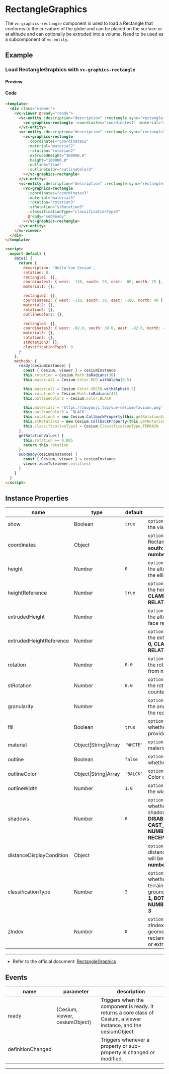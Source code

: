 # RectangleGraphics

The `vc-graphics-rectangle` component is used to load a Rectangle that conforms to the curvature of the globe and can be placed on the surface or at altitude and can optionally be extruded into a volume. Need to be used as a subcomponent of `vc-entity`.

## Example

### Load RectangleGraphics with `vc-graphics-rectangle`

#### Preview

<doc-preview>
  <template>
    <div class="viewer">
      <vc-viewer @ready="ready">
        <vc-entity :description="description" :rectangle.sync="rectangle1">
          <vc-graphics-rectangle :coordinates="coordinates1" :material="material1"></vc-graphics-rectangle>
        </vc-entity>
        <vc-entity :description="description" :rectangle.sync="rectangle2">
          <vc-graphics-rectangle
            :coordinates="coordinates2"
            :material="material2"
            :rotation="rotation2"
            :extrudedHeight="300000.0"
            :height="100000.0"
            :outline="true"
            :outlineColor="outlineColor2"
          ></vc-graphics-rectangle>
        </vc-entity>
        <vc-entity :description="description" :rectangle.sync="rectangle3">
          <vc-graphics-rectangle
            :coordinates="coordinates3"
            :material="material3"
            :rotation="rotation3"
            :stRotation="stRotation3"
            :classificationType="classificationType3"
            @ready="subReady"
          ></vc-graphics-rectangle>
        </vc-entity>
      </vc-viewer>
    </div>
  </template>

  <script>
    export default {
      data() {
        return {
          description: 'Hello Vue Cesium',
          rotation: 0,
          rectangle1: {},
          coordinates1: { west: -110, south: 20, east: -80, north: 25 },
          material1: {},

          rectangle2: {},
          coordinates2: { west: -110, south: 30, east: -100, north: 40 },
          material2: {},
          rotation2: {},
          outlineColor2: {},

          rectangle3: {},
          coordinates3: { west: -92.0, south: 30.0, east: -82.0, north: 40.0 },
          material3: {},
          rotation3: {},
          stRotation3: {},
          classificationType3: 0
        }
      },
      methods: {
        ready(cesiumInstance) {
          const { Cesium, viewer } = cesiumInstance
          this.rotation = Cesium.Math.toRadians(30)
          this.material1 = Cesium.Color.RED.withAlpha(0.5)

          this.material2 = Cesium.Color.GREEN.withAlpha(0.5)
          this.rotation2 = Cesium.Math.toRadians(45)
          this.outlineColor2 = Cesium.Color.BLACK

          this.material3 = 'https://zouyaoji.top/vue-cesium/favicon.png'
          this.outlineColor3 = `BLACK`
          this.rotation3 = new Cesium.CallbackProperty(this.getRotationValue, false)
          this.stRotation3 = new Cesium.CallbackProperty(this.getRotationValue, false)
          this.classificationType3 = Cesium.ClassificationType.TERRAIN
        },
        getRotationValue() {
          this.rotation += 0.005
          return this.rotation
        },
        subReady(cesiumInstance) {
          const { Cesium, viewer } = cesiumInstance
          viewer.zoomTo(viewer.entities)
        }
      }
    }
  </script>
</doc-preview>

#### Code

```html
<template>
  <div class="viewer">
    <vc-viewer @ready="ready">
      <vc-entity :description="description" :rectangle.sync="rectangle1">
        <vc-graphics-rectangle :coordinates="coordinates1" :material="material1"></vc-graphics-rectangle>
      </vc-entity>
      <vc-entity :description="description" :rectangle.sync="rectangle2">
        <vc-graphics-rectangle
          :coordinates="coordinates2"
          :material="material2"
          :rotation="rotation2"
          :extrudedHeight="300000.0"
          :height="100000.0"
          :outline="true"
          :outlineColor="outlineColor2"
        ></vc-graphics-rectangle>
      </vc-entity>
      <vc-entity :description="description" :rectangle.sync="rectangle3">
        <vc-graphics-rectangle
          :coordinates="coordinates3"
          :material="material3"
          :rotation="rotation3"
          :stRotation="stRotation3"
          :classificationType="classificationType3"
          @ready="subReady"
        ></vc-graphics-rectangle>
      </vc-entity>
    </vc-viewer>
  </div>
</template>

<script>
  export default {
    data() {
      return {
        description: 'Hello Vue Cesium',
        rotation: 0,
        rectangle1: {},
        coordinates1: { west: -110, south: 20, east: -80, north: 25 },
        material1: {},

        rectangle2: {},
        coordinates2: { west: -110, south: 30, east: -100, north: 40 },
        material2: {},
        rotation2: {},
        outlineColor2: {},

        rectangle3: {},
        coordinates3: { west: -92.0, south: 30.0, east: -82.0, north: 40.0 },
        material3: {},
        rotation3: {},
        stRotation3: {},
        classificationType3: 0
      }
    },
    methods: {
      ready(cesiumInstance) {
        const { Cesium, viewer } = cesiumInstance
        this.rotation = Cesium.Math.toRadians(30)
        this.material1 = Cesium.Color.RED.withAlpha(0.5)

        this.material2 = Cesium.Color.GREEN.withAlpha(0.5)
        this.rotation2 = Cesium.Math.toRadians(45)
        this.outlineColor2 = Cesium.Color.BLACK

        this.material3 = 'https://zouyaoji.top/vue-cesium/favicon.png'
        this.outlineColor3 = `BLACK`
        this.rotation3 = new Cesium.CallbackProperty(this.getRotationValue, false)
        this.stRotation3 = new Cesium.CallbackProperty(this.getRotationValue, false)
        this.classificationType3 = Cesium.ClassificationType.TERRAIN
      },
      getRotationValue() {
        this.rotation += 0.005
        return this.rotation
      },
      subReady(cesiumInstance) {
        const { Cesium, viewer } = cesiumInstance
        viewer.zoomTo(viewer.entities)
      }
    }
  }
</script>
```

## Instance Properties

<!-- prettier-ignore -->
| name | type | default | description |
| ---- | ---- | ------- | ----------- |
| show | Boolean | `true` | `optional` A boolean Property specifying the visibility of the rectangle. |
| coordinates | Object | | `optional` The Property specifying the Rectangle. **structure: { west: number, south: number, east: number, north: number } in degrees** |
| height | Number | `0` | `optional` A numeric Property specifying the altitude of the rectangle relative to the ellipsoid surface. |
| heightReference | Number | `true` | `optional` A Property specifying what the height is relative to. **NONE: 0, CLAMP_TO_GROUND: 1, RELATIVE_TO_GROUND: 2** |
| extrudedHeight | Number | | `optional` A numeric Property specifying the altitude of the rectangle's extruded face relative to the ellipsoid surface. |
| extrudedHeightReference | Number | | `optional` A Property specifying what the extrudedHeight is relative to. **NONE: 0, CLAMP_TO_GROUND: 1, RELATIVE_TO_GROUND: 2** |
| rotation | Number | `0.0` | `optional` A numeric property specifying the rotation of the rectangle clockwise from north. |
| stRotation | Number | `0.0` | `optional` A numeric property specifying the rotation of the rectangle texture counter-clockwise from north. |
| granularity | Number | | `optional` A numeric Property specifying the angular distance between points on the rectangle. |
| fill | Boolean | `true` | `optional` A boolean Property specifying whether the rectangle is filled with the provided material. |
| material | Object\|String\|Array | `'WHITE'` | `optional` A Property specifying the material used to fill the rectangle. |
| outline | Boolean | `false` | `optional` A boolean Property specifying whether the rectangle is outlined. |
| outlineColor | Object\|String\|Array | `'BALCK'` | `optional` A Property specifying the Color of the outline. |
| outlineWidth | Number | `1.0` | `optional` A numeric Property specifying the width of the outline. |
| shadows | Number | `0` | `optional` An enum Property specifying whether the rectangle casts or receives shadows from each light source. **DISABLED: 0, ENABLED: 1, CAST_ONLY: 2, RECEIVE_ONLY: 3, NUMBER_OF_SHADOW_MODES: 4, RECEIVE_ONLY: 3** |
| distanceDisplayCondition | Object | | `optional` A Property specifying at what distance from the camera that this box will be displayed. **structure: { near: number, far: number }** |
| classificationType | Number | `2` | `optional` An enum Property specifying whether this rectangle will classify terrain, 3D Tiles, or both when on the ground. **TERRAIN: 0, CESIUM_3D_TILE: 1, BOTH: 2, NUMBER_OF_CLASSIFICATION_TYPES: 3** |
| zIndex | Number | `0` | `optional` A Property specifying the zIndex used for ordering ground geometry. Only has an effect if the rectangle is constant and neither height or extrudedHeight are specified. |

---

- Refer to the official document: [RectangleGraphics](https://cesium.com/docs/cesiumjs-ref-doc/RectangleGraphics.html)

## Events

<!-- prettier-ignore -->
| name | parameter | description |
| ----- | ------------------------------ | ----------------------------------------------------------------------------------------------------------------- |
| ready | {Cesium, viewer, cesiumObject} | Triggers when the component is ready. It returns a core class of Cesium, a viewer instance, and the cesiumObject. |
| definitionChanged | | Triggers whenever a property or sub-property is changed or modified. |

---
